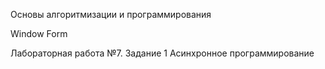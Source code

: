 Основы алгоритмизации и программирования

Window Form

Лабораторная работа №7. Задание 1 Асинхронное программирование
